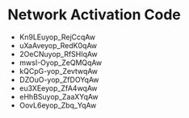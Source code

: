 # Network Activation Code
* Kn9LEuyop_RejCcqAw
* uXaAveyop_RedK0qAw
* 2OeCNuyop_RfSHIqAw
* mwsI-Oyop_ZeQMQqAw
* kQCpG-yop_ZevtwqAw
* DZOuO-yop_ZfDOYqAw
* eu3XEeyop_ZfA4wqAw
* eHhBSuyop_ZaaXYqAw
* OovL6eyop_Zbq_YqAw